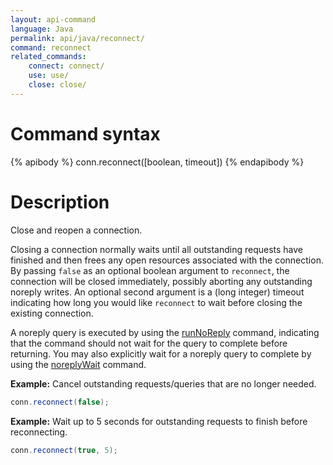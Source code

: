 ```yaml
---
layout: api-command
language: Java
permalink: api/java/reconnect/
command: reconnect
related_commands:
    connect: connect/
    use: use/
    close: close/
---
```


# Command syntax #

{% apibody %}
conn.reconnect([boolean, timeout])
{% endapibody %}

# Description #

Close and reopen a connection.

Closing a connection normally waits until all outstanding requests have finished and then frees any open resources associated with the connection. By passing `false` as an optional boolean argument to `reconnect`, the connection will be closed immediately, possibly aborting any outstanding noreply writes. An optional second argument is a (long integer) timeout indicating how long you would like `reconnect` to wait before closing the existing connection.

A noreply query is executed by using the [runNoReply](/api/java/run_noreply/) command, indicating that the command should not wait for the query to complete before returning. You may also explicitly wait for a noreply query to complete by using the [noreplyWait](/api/java/noreply_wait) command.

__Example:__ Cancel outstanding requests/queries that are no longer needed.

```java
conn.reconnect(false);
```

__Example:__ Wait up to 5 seconds for outstanding requests to finish before reconnecting.

```java
conn.reconnect(true, 5);
```
